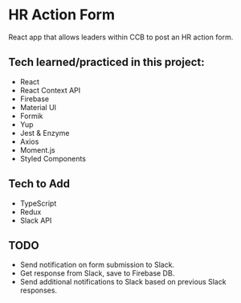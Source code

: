 # HR Action Form
React app that allows leaders within CCB to post an HR action form.



## Tech learned/practiced in this project:
* React
* React Context API
* Firebase
* Material UI
* Formik
* Yup
* Jest & Enzyme
* Axios
* Moment.js
* Styled Components

## Tech to Add
* TypeScript
* Redux
* Slack API


## TODO
* Send notification on form submission to Slack.
* Get response from Slack, save to Firebase DB.
* Send additional notifications to Slack based on previous Slack responses.